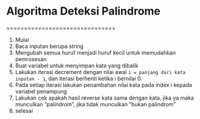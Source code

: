 # Algoritma Deteksi Palindrome
===============================
1. Mulai
2. Baca inputan berupa string
3. Mengubah semua huruf menjadi huruf kecil untuk memudahkan pemrosesan
4. Buat variabel untuk menyimpan kata yang dibalik
5. Lakukan iterasi decrement dengan nilai awal `i = panjang dari kata inputan - 1`, dan iterasi berhenti ketika i bernilai 0. 
6. Pada setiap iterasi lakukan penambahan nilai kata pada index i kepada variabel penampung
7. Lakukan cek apakah hasil reverse kata sama dengan kata, jika ya maka munculkan “palindrom”, jika tidak munculkan “bukan palindrom”
8. selesai
